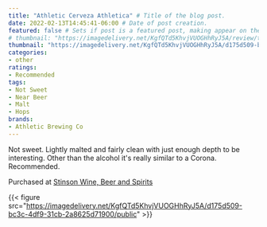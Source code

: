 ```yaml
---
title: "Athletic Cerveza Athletica" # Title of the blog post.
date: 2022-02-13T14:45:41-06:00 # Date of post creation.
featured: false # Sets if post is a featured post, making appear on the home page side bar.
# thumbnail: "https://imagedelivery.net/KgfQTd5KhvjVUOGHhRyJ5A/review/thumbs/athletic-cerveza-athletica.jpg" # Sets thumbnail image appearing inside card on homepage.
thumbnail: "https://imagedelivery.net/KgfQTd5KhvjVUOGHhRyJ5A/d175d509-bc3c-4df9-31cb-2a8625d71900/thumb"
categories:
- other
ratings:
- Recommended
tags:
- Not Sweet
- Near Beer
- Malt
- Hops
brands:
- Athletic Brewing Co
---
```


Not sweet. Lightly malted and fairly clean with just enough depth to be interesting. Other than the alcohol it's really similar to a Corona. Recommended.

Purchased at [Stinson Wine, Beer and Spirits](https://www.stinsonwbs.com)

{{< figure src="https://imagedelivery.net/KgfQTd5KhvjVUOGHhRyJ5A/d175d509-bc3c-4df9-31cb-2a8625d71900/public" >}}

